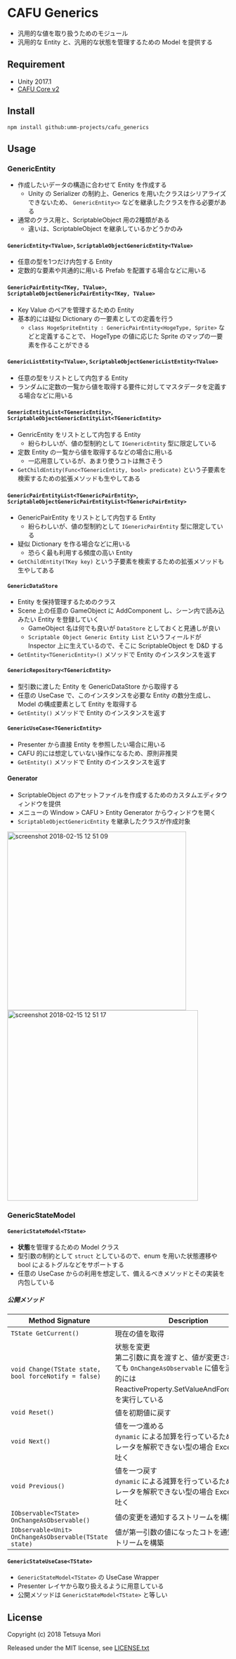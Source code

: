 # CAFU Generics

* 汎用的な値を取り扱うためのモジュール
* 汎用的な Entity と、汎用的な状態を管理するための Model を提供する

## Requirement

* Unity 2017.1
* [CAFU Core v2](https://github.com/umm-projects/cafu_core)

## Install

```shell
npm install github:umm-projects/cafu_generics
```

## Usage

### GenericEntity

* 作成したいデータの構造に合わせて Entity を作成する
  * Unity の Serializer の制約上、Generics を用いたクラスはシリアライズできないため、 `GenericEntity<>` などを継承したクラスを作る必要がある
* 通常のクラス用と、ScriptableObject 用の2種類がある
  * 違いは、ScriptableObject を継承しているかどうかのみ

#### `GenericEntity<TValue>`, `ScriptableObjectGenericEntity<TValue>`

* 任意の型を1つだけ内包する Entity
* 定数的な要素や共通的に用いる Prefab を配置する場合などに用いる

#### `GenericPairEntity<TKey, TValue>`, `ScriptableObjectGenericPairEntity<TKey, TValue>`

* Key Value のペアを管理するための Entity
* 基本的には疑似 Dictionary の一要素としての定義を行う
  * `class HogeSpriteEntity : GenericPairEntity<HogeType, Sprite>` などと定義することで、 HogeType の値に応じた Sprite のマップの一要素を作ることができる

#### `GenericListEntity<TValue>`, `ScriptableObjectGenericListEntity<TValue>`

* 任意の型をリストとして内包する Entity
* ランダムに定数の一覧から値を取得する要件に対してマスタデータを定義する場合などに用いる

#### `GenericEntityList<TGenericEntity>`, `ScriptableObjectGenericEntityList<TGenericEntity>`

* GenricEntity をリストとして内包する Entity
  * 紛らわしいが、値の型制約として `IGenericEntity` 型に限定している
* 定数 Entity の一覧から値を取得するなどの場合に用いる
  * 一応用意しているが、あまり使うコトは無さそう
* `GetChildEntity(Func<TGenericEntity, bool> predicate)` という子要素を検索するための拡張メソッドも生やしてある

#### `GenericPairEntityList<TGenericPairEntity>`, `ScriptableObjectGenericPairEntityList<TGenericPairEntity>`

* GenericPairEntity をリストとして内包する Entity
  * 紛らわしいが、値の型制約として `IGenericPairEntity` 型に限定している
* 疑似 Dictionary を作る場合などに用いる
  * 恐らく最も利用する頻度の高い Entity
* `GetChildEntity(TKey key)` という子要素を検索するための拡張メソッドも生やしてある

#### `GenericDataStore`

* Entity を保持管理するためのクラス
* Scene 上の任意の GameObject に AddComponent し、シーン内で読み込みたい Entity を登録していく
  * GameObject 名は何でも良いが `DataStore` としておくと見通しが良い
  * `Scriptable Object Generic Entity List` というフィールドが Inspector 上に生えているので、そこに ScriptableObject を D&amp;D する
* `GetEntity<TGenericEntity>()` メソッドで Entity のインスタンスを返す

#### `GenericRepository<TGenericEntity>`

* 型引数に渡した Entity を GenericDataStore から取得する
* 任意の UseCase で、このインスタンスを必要な Entity の数分生成し、 Model の構成要素として Entity を取得する
* `GetEntity()` メソッドで Entity のインスタンスを返す

#### `GenericUseCase<TGenericEntity>`

* Presenter から直接 Entity を参照したい場合に用いる
* CAFU 的には想定していない操作になるため、原則非推奨
* `GetEntity()` メソッドで Entity のインスタンスを返す

#### Generator

* ScriptableObject のアセットファイルを作成するためのカスタムエディタウィンドウを提供
* メニューの Window &gt; CAFU &gt; Entity Generator からウィンドウを開く
* `ScriptableObjectGenericEntity` を継承したクラスが作成対象

<img width="407" alt="screenshot 2018-02-15 12 51 09" src="https://user-images.githubusercontent.com/838945/36239702-09d5d23a-124f-11e8-808a-17e6ff5aa698.png">
<img width="434" alt="screenshot 2018-02-15 12 51 17" src="https://user-images.githubusercontent.com/838945/36239703-0cae942e-124f-11e8-8301-39a5d7b411a0.png">

### GenericStateModel

#### `GenericStateModel<TState>`

* **状態**を管理するための Model クラス
* 型引数の制約として `struct` としているので、enum を用いた状態遷移や bool によるトグルなどをサポートする
* 任意の UseCase からの利用を想定して、備えるべきメソッドとその実装を内包している

##### 公開メソッド

| Method Signature | Description |
| --- | --- |
| `TState GetCurrent()` | 現在の値を取得 |
| `void Change(TState state, bool forceNotify = false)` | 状態を変更<br />第二引数に真を渡すと、値が変更されていなくても `OnChangeAsObservable` に値を流す（内部的には ReactiveProperty.SetValueAndForceNotify）を実行している |
| `void Reset()` | 値を初期値に戻す |
| `void Next()` | 値を一つ進める<br />`dynamic` による加算を行っているため、 `+` オペレータを解釈できない型の場合 Exception を吐く |
| `void Previous()` | 値を一つ戻す<br />`dynamic` による減算を行っているため、 `-` オペレータを解釈できない型の場合 Exception を吐く |
| `IObservable<TState> OnChangeAsObservable()` | 値の変更を通知するストリームを構築 |
| `IObservable<Unit> OnChangeAsObservable(TState state)` | 値が第一引数の値になったコトを通知するストリームを構築 |

#### `GenericStateUseCase<TState>`

* `GenericStateModel<TState>` の UseCase Wrapper
* Presenter レイヤから取り扱えるように用意している
* 公開メソッドは `GenericStateModel<TState>` と等しい

## License

Copyright (c) 2018 Tetsuya Mori

Released under the MIT license, see [LICENSE.txt](LICENSE.txt)
